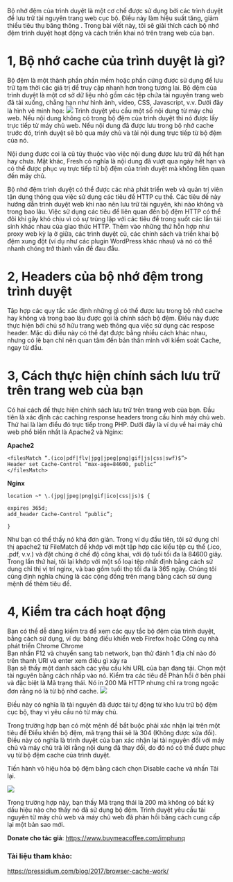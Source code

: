 Bộ nhớ đệm của trình duyệt là một cơ chế được sử dụng bởi các trình duyệt để lưu trữ tài nguyên trang web cục bộ. Điều này làm hiệu suất tăng, giảm thiểu tiêu thụ băng thông . Trong bài viết này, tôi sẽ giải thích cách bộ nhớ đệm trình duyệt hoạt động và cách triển khai nó trên trang web của bạn.
# 1, Bộ nhớ cache của trình duyệt là gì?
Bộ đệm là một thành phần phần mềm hoặc phần cứng được sử dụng để lưu trữ tạm thời các giá trị để truy cập nhanh hơn trong tương lai. Bộ đệm của trình duyệt là một cơ sở dữ liệu nhỏ gồm các tệp chứa tài nguyên trang web đã tải xuống, chẳng hạn như hình ảnh, video, CSS, Javascript, v.v. Dưới đây là hình vẽ minh họa:
![](https://images.viblo.asia/36b2a172-1994-4678-8492-3ee0ea6a7bf5.png)
Trình duyệt yêu cầu một số nội dung từ máy chủ web. Nếu nội dung không có trong bộ đệm của trình duyệt thì nó được lấy trực tiếp từ máy chủ web. Nếu nội dung đã được lưu trong bộ nhớ cache trước đó, trình duyệt sẽ bỏ qua máy chủ và tải nội dung trực tiếp từ bộ đệm của nó.

Nội dung được coi là cũ tùy thuộc vào việc nội dung được lưu trữ đã hết hạn hay chưa. Mặt khác, Fresh có nghĩa là nội dung đã vượt qua ngày hết hạn và có thể được phục vụ trực tiếp từ bộ đệm của trình duyệt mà không liên quan đến máy chủ.

Bộ nhớ đệm trình duyệt có thể được các nhà phát triển web và quản trị viên tận dụng thông qua việc sử dụng các tiêu đề HTTP cụ thể. Các tiêu đề này hướng dẫn trình duyệt web khi nào nên lưu trữ tài nguyên, khi nào không và trong bao lâu. Việc sử dụng các tiêu đề liên quan đến bộ đệm HTTP có thể đôi khi gây khó chịu vì có sự trùng lặp với các tiêu đề trong suốt các lần tái sinh khác nhau của giao thức HTTP. Thêm vào những thứ hỗn hợp như proxy web kỳ lạ ở giữa, các trình duyệt cũ, các chính sách và triển khai bộ đệm xung đột (ví dụ như các plugin WordPress khác nhau) và nó có thể nhanh chóng trở thành vấn đề đau đầu.

# 2, Headers của bộ nhớ đệm trong trình duyệt
Tập hợp các quy tắc xác định những gì có thể được lưu trong bộ nhớ cache hay không và trong bao lâu được gọi là chính sách bộ đệm. Điều này được thực hiện bởi chủ sở hữu trang web thông qua việc sử dụng các respose header. Mặc dù điều này có thể đạt được bằng nhiều cách khác nhau, nhưng có lẽ bạn chỉ nên quan tâm đến bản thân mình với kiểm soát Cache, ngay từ đầu.

#  3, Cách thực hiện chính sách lưu trữ trên trang web của bạn
Có hai cách để thực hiện chính sách lưu trữ trên trang web của bạn. Đầu tiên là xác định các caching response headers trong cấu hình máy chủ web. Thứ hai là làm điều đó trực tiếp trong PHP. Dưới đây là ví dụ về hai máy chủ web phổ biến nhất là Apache2 và Nginx:

**Apache2**
```
<filesMatch “.(ico|pdf|flv|jpg|jpeg|png|gif|js|css|swf)$”>
Header set Cache-Control “max-age=84600, public”
</filesMatch>
```

**Nginx**
```
location ~* \.(jpg|jpeg|png|gif|ico|css|js)$ {

expires 365d;
add_header Cache-Control “public”;

}
```

Như bạn có thể thấy nó khá đơn giản. Trong ví dụ đầu tiên, tôi sử dụng chỉ thị apache2 từ FileMatch để khớp với một tập hợp các kiểu tệp cụ thể (.ico, .pdf, v.v.) và đặt chúng ở chế độ công khai, với độ tuổi tối đa là 84600 giây. Trong lần thứ hai,  tôi lại khớp với một số loại tệp nhất định bằng cách sử dụng chỉ thị vị trí nginx, và bao gồm tuổi thọ tối đa là 365 ngày. Chúng tôi cũng định nghĩa chúng là các cộng đồng trên mạng bằng cách sử dụng mệnh đề thêm tiêu đề.

# 4, Kiểm tra cách hoạt động
Bạn có thể dễ dàng kiểm tra để xem các quy tắc bộ đệm của trình duyệt, bằng cách sử dụng, ví dụ: bảng điều khiển web Firefox hoặc Công cụ nhà phát triển Chrome Chrome
<br>
Bạn nhấn F12 và chuyển sang tab network, bạn thử đánh 1 địa chỉ nào đó trên thanh URl và enter xem điêu gì xảy ra
<br>
Bạn sẽ thấy một danh sách các yêu cầu khi URL của bạn đang tải. Chọn một tài nguyên bằng cách nhấp vào nó. Kiểm tra các tiêu đề Phản hồi ở bên phải và đặc biệt là Mã trạng thái. Nó in 200 Mã HTTP nhưng chỉ ra trong ngoặc đơn rằng nó là từ bộ nhớ cache.
![](https://images.viblo.asia/57ca6407-246a-4e64-91ca-98c849185132.png)

Điều này có nghĩa là tài nguyên đã được tải tự động từ kho lưu trữ bộ đệm cục bộ, thay vì yêu cầu nó từ máy chủ.

Trong trường hợp bạn có một mệnh đề bắt buộc phải xác nhận lại trên một tiêu đề Điều khiển bộ đệm, mã trạng thái sẽ là 304 (Không được sửa đổi). Điều này có nghĩa là trình duyệt của bạn xác nhận lại tài nguyên đối với máy chủ và máy chủ trả lời rằng nội dung đã thay đổi, do đó nó có thể được phục vụ từ bộ đệm cache của trình duyệt.

Tiến hành vô hiệu hóa bộ đệm bằng cách chọn Disable cache và nhấn Tải lại.

![](https://images.viblo.asia/87106e11-1f42-4614-8be6-daf1a42c39d5.png)

Trong trường hợp này, bạn thấy Mã trạng thái là 200 mà không có bất kỳ dấu hiệu nào cho thấy nó đã sử dụng bộ đệm. Trình duyệt yêu cầu tài nguyên từ máy chủ web và máy chủ web đã phản hồi bằng cách cung cấp lại một bản sao mới.

**Donate cho tác giả**: https://www.buymeacoffee.com/imphunq

### Tài liệu tham khảo: 

https://pressidium.com/blog/2017/browser-cache-work/